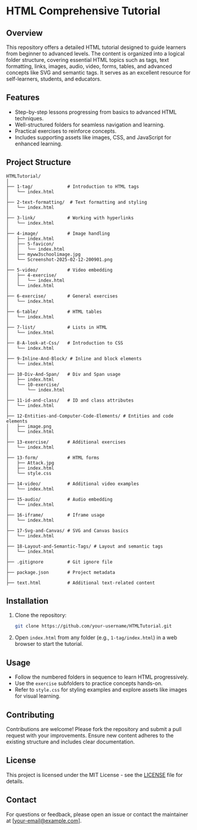 # HTML Comprehensive Tutorial

## Overview
This repository offers a detailed HTML tutorial designed to guide learners from beginner to advanced levels. The content is organized into a logical folder structure, covering essential HTML topics such as tags, text formatting, links, images, audio, video, forms, tables, and advanced concepts like SVG and semantic tags. It serves as an excellent resource for self-learners, students, and educators.

## Features
- Step-by-step lessons progressing from basics to advanced HTML techniques.
- Well-structured folders for seamless navigation and learning.
- Practical exercises to reinforce concepts.
- Includes supporting assets like images, CSS, and JavaScript for enhanced learning.

## Project Structure
```
HTMLTutorial/
│
├── 1-tag/             # Introduction to HTML tags
│   └── index.html
│
├── 2-text-formatting/  # Text formatting and styling
│   └── index.html
│
├── 3-link/            # Working with hyperlinks
│   └── index.html
│
├── 4-image/           # Image handling
│   ├── index.html
│   ├── 5-favicon/
│   │   └── index.html
│   ├── myww3schoolimage.jpg
│   └── Screenshot-2025-02-12-200901.png
│
├── 5-video/           # Video embedding
│   ├── 4-exercise/
│   │   └── index.html
│   └── index.html
│
├── 6-exercise/        # General exercises
│   └── index.html
│
├── 6-table/           # HTML tables
│   └── index.html
│
├── 7-list/            # Lists in HTML
│   └── index.html
│
├── 8-A-look-at-Css/   # Introduction to CSS
│   └── index.html
│
├── 9-Inline-And-Block/ # Inline and block elements
│   └── index.html
│
├── 10-Div-And-Span/   # Div and Span usage
│   ├── index.html
│   └── 10-exercise/
│       └── index.html
│
├── 11-id-and-class/   # ID and class attributes
│   └── index.html
│
├── 12-Entities-and-Computer-Code-Elements/ # Entities and code elements
│   ├── image.png
│   └── index.html
│
├── 13-exercise/       # Additional exercises
│   └── index.html
│
├── 13-form/           # HTML forms
│   ├── Attack.jpg
│   ├── index.html
│   └── style.css
│
├── 14-video/          # Additional video examples
│   └── index.html
│
├── 15-audio/          # Audio embedding
│   └── index.html
│
├── 16-iframe/         # Iframe usage
│   └── index.html
│
├── 17-Svg-and-Canvas/ # SVG and Canvas basics
│   └── index.html
│
├── 18-Layout-and-Semantic-Tags/ # Layout and semantic tags
│   └── index.html
│
├── .gitignore         # Git ignore file
│
├── package.json       # Project metadata
│
├── text.html          # Additional text-related content
```

## Installation
1. Clone the repository:
   ```bash
   git clone https://github.com/your-username/HTMLTutorial.git
   ```
2. Open `index.html` from any folder (e.g., `1-tag/index.html`) in a web browser to start the tutorial.

## Usage
- Follow the numbered folders in sequence to learn HTML progressively.
- Use the `exercise` subfolders to practice concepts hands-on.
- Refer to `style.css` for styling examples and explore assets like images for visual learning.

## Contributing
Contributions are welcome! Please fork the repository and submit a pull request with your improvements. Ensure new content adheres to the existing structure and includes clear documentation.

## License
This project is licensed under the MIT License - see the [LICENSE](LICENSE) file for details.

## Contact
For questions or feedback, please open an issue or contact the maintainer at [your-email@example.com].